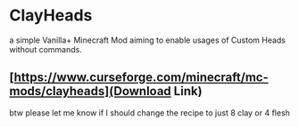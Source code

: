# ClayHeads
a simple Vanilla+ Minecraft Mod aiming to enable usages of Custom Heads without commands.

## [https://www.curseforge.com/minecraft/mc-mods/clayheads](Download Link)

btw please let me know if I should change the recipe to just 8 clay or 4 flesh
